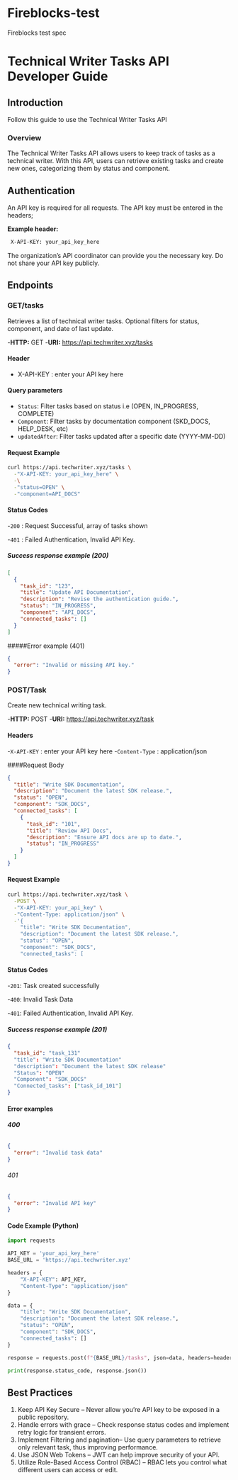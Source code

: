 # Fireblocks-test
Fireblocks test spec
# Technical Writer Tasks API Developer Guide	

## Introduction
Follow this guide to use the Technical Writer Tasks API

### Overview
The Technical Writer Tasks API allows users to keep track of tasks as a technical writer.  With this API, users can retrieve existing tasks and create new ones, categorizing them by status and component.

## Authentication

An API key is required for all requests.  The API key must be entered in the headers;

**Example header:**
```sh
 X-API-KEY: your_api_key_here  
 ```

The organization’s API coordinator can provide you the necessary key.  Do not share your API key publicly.  

## Endpoints

### GET/tasks
Retrieves a list of technical writer tasks.  Optional filters for status, component, and date of last update.

-**HTTP:** GET
-**URI:** https://api.techwriter.xyz/tasks

#### Header
-	X-API-KEY : enter your API key here
  
#### Query parameters

-	`Status`: Filter tasks based on status i.e (OPEN, IN_PROGRESS, COMPLETE)
-	`Component`: Filter tasks by documentation component (SKD_DOCS, HELP_DESK, etc)
-	`updatedAfter`:  Filter tasks updated after a specific date (YYYY-MM-DD)

#### Request Example
```bash
curl https://api.techwriter.xyz/tasks \
  -"X-API-KEY: your_api_key_here" \
  -\
  -"status=OPEN" \
  -"component=API_DOCS" 
```
 
#### Status Codes

-`200` : Request Successful, array of tasks shown

-`401` : Failed Authentication, Invalid API Key.

##### Success response example (200)
```json
[
  {
    "task_id": "123",
    "title": "Update API Documentation",
    "description": "Revise the authentication guide.",
    "status": "IN_PROGRESS",
    "component": "API_DOCS",
    "connected_tasks": []
  }
]
```
#####Error example (401)

```json
{
  "error": "Invalid or missing API key."
}
```

### POST/Task

Create new technical writing task.

-**HTTP:** POST
-**URI:** https://api.techwriter.xyz/task

#### Headers
-`X-API-KEY` : enter your API key here
-`Content-Type` : application/json

####Request Body

```json
{
  "title": "Write SDK Documentation",
  "description": "Document the latest SDK release.",
  "status": "OPEN",
  "component": "SDK_DOCS",
  "connected_tasks": [
    {
      "task_id": "101",
      "title": "Review API Docs",
      "description": "Ensure API docs are up to date.",
      "status": "IN_PROGRESS"
    }
  ]
}
```


#### Request Example

```bash
curl https://api.techwriter.xyz/task \
  -POST \
  -"X-API-KEY: your_api_key" \
  -"Content-Type: application/json" \
  -'{
    "title": "Write SDK Documentation",
    "description": "Document the latest SDK release.",
    "status": "OPEN",
    "component": "SDK_DOCS",
    "connected_tasks": [
```

#### Status Codes 
-`201`: Task created successfully

-`400`: Invalid Task Data

-`401`: Failed Authentication, Invalid API Key.

##### Success response example (201)

```json
{
  "task_id": "task_131"
  "title": "Write SDK Documentation"
  "description": "Document the latest SDK release"
  "Status": "OPEN"
  "Component": "SDK_DOCS"
  "Connected_tasks": ["task_id_101"]
}
```

#### Error examples

###### **400**
```json
{
  "error": "Invalid task data"
}
```

###### 401
```json
{
  "error": "Invalid API key"
}
```

#### Code Example (Python)
```python
import requests

API_KEY = 'your_api_key_here'
BASE_URL = 'https://api.techwriter.xyz'

headers = {
    "X-API-KEY": API_KEY,
    "Content-Type": "application/json"
}

data = {
    "title": "Write SDK Documentation",
    "description": "Document the latest SDK release.",
    "status": "OPEN",
    "component": "SDK_DOCS",
    "connected_tasks": []
}

response = requests.post(f"{BASE_URL}/tasks", json=data, headers=headers)

print(response.status_code, response.json())
```

## Best Practices

1.	Keep API Key Secure – Never allow you’re API key to be exposed in a public repository.
2.	Handle errors with grace – Check response status codes and implement retry logic for transient errors.
3.	Implement Filtering and pagination– Use query parameters to retrieve only relevant task, thus improving performance.
4.	Use JSON Web Tokens – JWT can help improve security of your API.
5.	Utilize Role-Based Access Control (RBAC) – RBAC lets you control what different users can access or edit.

